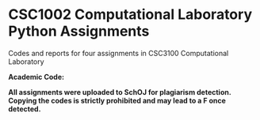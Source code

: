 # CSC1002 Computational Laboratory Python Assignments
Codes and reports for four assignments in CSC3100 Computational Laboratory

**Academic Code:**

**All assignments were uploaded to SchOJ for plagiarism detection. Copying the codes is strictly prohibited and may lead to a F once detected.** 


